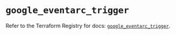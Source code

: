 # `google_eventarc_trigger`

Refer to the Terraform Registry for docs: [`google_eventarc_trigger`](https://registry.terraform.io/providers/hashicorp/google-beta/6.50.0/docs/resources/google_eventarc_trigger).
